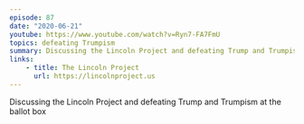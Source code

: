 ```yaml
---
episode: 87
date: "2020-06-21"
youtube: https://www.youtube.com/watch?v=Ryn7-FA7FmU
topics: defeating Trumpism
summary: Discussing the Lincoln Project and defeating Trump and Trumpism at the ballot box
links:
    - title: The Lincoln Project
      url: https://lincolnproject.us
---
```


Discussing the Lincoln Project and defeating Trump and Trumpism at the ballot box
